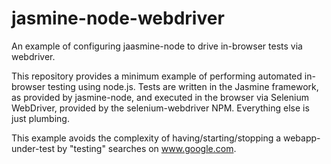jasmine-node-webdriver
======================

An example of configuring jaasmine-node to drive in-browser tests via webdriver.

This repository provides a minimum example of performing automated
in-browser testing using node.js.  Tests are written in the Jasmine
framework, as provided by jasmine-node, and executed in the browser
via Selenium WebDriver, provided by the selenium-webdriver NPM.
Everything else is just plumbing.

This example avoids the complexity of having/starting/stopping a
webapp-under-test by "testing" searches on www.google.com.
